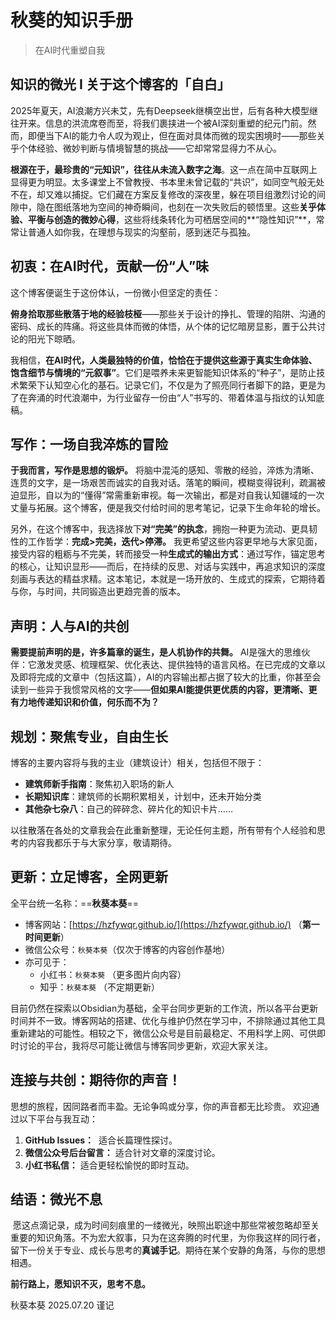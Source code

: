 # 秋葵的知识手册

>  在AI时代重塑自我

##  知识的微光 I 关于这个博客的「自白」

2025年夏天，AI浪潮方兴未艾，先有Deepseek继横空出世，后有各种大模型继往开来。信息的洪流席卷而至，将我们裹挟进一个被AI深刻重塑的纪元门前。然而，即便当下AI的能力令人叹为观止，但在面对具体而微的现实困境时——那些关乎个体经验、微妙判断与情境智慧的挑战——它却常常显得力不从心。

**根源在于，最珍贵的“元知识”，往往从未流入数字之海**。这一点在简中互联网上显得更为明显。太多课堂上不曾教授、书本里未曾记载的“共识”，如同空气般无处不在，却又难以捕捉。它们藏在方案反复修改的深夜里，躲在项目组激烈讨论的间隙中，隐在图纸落地为空间的神奇瞬间，也刻在一次失败后的顿悟里。这些**关乎体验、平衡与创造的微妙心得**，这些将线条转化为可栖居空间的**“隐性知识”**，常常让普通人如你我，在理想与现实的沟壑前，感到迷茫与孤独。


## 初衷：在AI时代，贡献一份“人”味

这个博客便诞生于这份体认，一份微小但坚定的责任：

**俯身拾取那些散落于地的经验枝桠**——那些关于设计的挣扎、管理的陷阱、沟通的密码、成长的阵痛。将这些具体而微的体悟，从个体的记忆暗房显影，置于公共讨论的阳光下晾晒。

我相信，**在AI时代，人类最独特的价值，恰恰在于提供这些源于真实生命体验、饱含细节与情境的“元叙事”**。它们是喂养未来更智能知识体系的“种子”，是防止技术繁荣下认知空心化的基石。记录它们，不仅是为了照亮同行者脚下的路，更是为了在奔涌的时代浪潮中，为行业留存一份由“人”书写的、带着体温与指纹的认知底稿。

## 写作：一场自我淬炼的冒险

**于我而言，写作是思想的锻炉。** 将脑中混沌的感知、零散的经验，淬炼为清晰、连贯的文字，是一场艰苦而诚实的自我对话。落笔的瞬间，模糊变得锐利，疏漏被迫显形，自以为的“懂得”常需重新审视。每一次输出，都是对自我认知疆域的一次丈量与拓展。这个博客，便是我交付给时间的思考笔记，记录下生命年轮的增长。

另外，在这个博客中，我选择放下**对“完美”的执念**，拥抱一种更为流动、更具韧性的工作哲学：**完成>完美，迭代>停滞。** 我更希望这些内容更早地与大家见面，接受内容的粗粝与不完美，转而接受一种**生成式的输出方式**：通过写作，锚定思考的核心，让知识显形——而后，在持续的反思、对话与实践中，再追求知识的深度刻画与表达的精益求精。这本笔记，本就是一场开放的、生成式的探索，它期待着与你，与时间，共同锻造出更趋完善的版本。

##  声明：人与AI的共创

**需要提前声明的是，许多篇章的诞生，是人机协作的共舞。** AI是强大的思维伙伴：它激发灵感、梳理框架、优化表达、提供独特的语言风格。在已完成的文章以及即将完成的文章中（包括这篇），AI的内容输出都占据了较大的比重，你甚至会读到一些异于我惯常风格的文字——**但如果AI能提供更优质的内容，更清晰、更有力地传递知识和价值，何乐而不为？**

##  规划：聚焦专业，自由生长

 博客的主要内容将与我的主业（建筑设计）相关，包括但不限于：

- **建筑师新手指南**：聚焦初入职场的新人
- **长期知识库**：建筑师的长期积累相关，计划中，还未开始分类
- **其他杂七杂八**：自己的碎碎念、碎片化的知识卡片……

以往散落在各处的文章我会在此重新整理，无论任何主题，所有带有个人经验和思考的内容我都乐于与大家分享，敬请期待。

##  更新：立足博客，全网更新

全平台统一名称：==**秋葵本葵**==
- 博客网站：[https://hzfywqr.github.io/](https://hzfywqr.github.io/)  （**第一时间更新**）
- 微信公众号：`秋葵本葵`（仅次于博客的内容创作基地）
- 亦可见于：
    - 小红书：`秋葵本葵` （更多图片向内容）
	- 知乎：`秋葵本葵` （不定期更新）

目前仍然在探索以Obsidian为基础，全平台同步更新的工作流，所以各平台更新时间并不一致。博客网站的搭建、优化与维护仍然在学习中，不排除通过其他工具重新建站的可能性。相较之下，微信公众号是目前最稳定、不用科学上网、可供即时讨论的平台，我将尽可能让微信与博客同步更新，欢迎大家关注。

## 连接与共创：期待你的声音！

思想的旅程，因同路者而丰盈。无论争鸣或分享，你的声音都无比珍贵。
欢迎通过以下平台与我互动：
1. **GitHub Issues：**  适合长篇理性探讨。
2. **微信公众号后台留言：** 适合针对文章的深度讨论。
3. **小红书私信：** 适合更轻松愉悦的即时互动。


##  结语：微光不息
 愿这点滴记录，成为时间刻痕里的一缕微光，映照出职途中那些常被忽略却至关重要的知识角落。不为宏大叙事，只为在这奔腾的时代里，为你我这样的同行者，留下一份关于专业、成长与思考的**真诚手记**。期待在某个安静的角落，与你的思想相遇。

**前行路上，愿知识不灭，思考不息。**

秋葵本葵
2025.07.20 谨记



